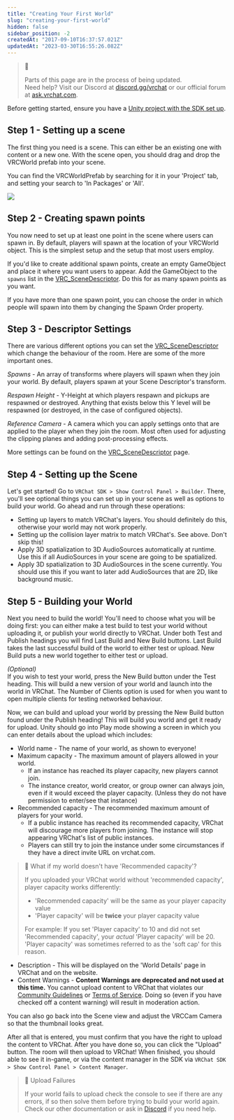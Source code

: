 ```yaml
---
title: "Creating Your First World"
slug: "creating-your-first-world"
hidden: false
sidebar_position: -2
createdAt: "2017-09-10T16:37:57.021Z"
updatedAt: "2023-03-30T16:55:26.082Z"
---
```

> 🚧 
> 
> Parts of this page are in the process of being updated.  
> Need help? Visit our Discord at [discord.gg/vrchat](https://discord.gg/vrchat) or our official forum at [ask.vrchat.com](https://ask.vrchat.com).

Before getting started, ensure you have a [Unity project with the SDK set up](/sdk).

## Step 1 - Setting up a scene

The first thing you need is a scene. This can either be an existing one with content or a new one. With the scene open, you should drag and drop the VRCWorld prefab into your scene.

You can find the VRCWorldPrefab by searching for it in your 'Project' tab, and setting your search to 'In Packages' or 'All'.

![](/img/worlds/creating-your-first-world-b1946d4-Unity_4t4quWsgTY.png)

## Step 2 - Creating spawn points

You now need to set up at least one point in the scene where users can spawn in. By default, players will spawn at the location of your VRCWorld object. This is the simplest setup and the setup that most users employ.

If you'd like to create additional spawn points, create an empty GameObject and place it where you want users to appear. Add the GameObject to the `spawns` list in the [VRC_SceneDescriptor](/worlds/components/vrc_scenedescriptor). Do this for as many spawn points as you want.

If you have more than one spawn point, you can choose the order in which people will spawn into them by changing the Spawn Order property.

## Step 3 - Descriptor Settings

There are various different options you can set the [VRC_SceneDescriptor](/worlds/components/vrc_scenedescriptor) which change the behaviour of the room. Here are some of the more important ones.

_Spawns_ - An array of transforms where players will spawn when they join your world. By default, players spawn at your Scene Descriptor's transform.

_Respawn Height_ - Y-Height at which players respawn and pickups are respawned or destroyed. Anything that exists below this Y level will be respawned (or destroyed, in the case of configured objects).

_Reference Camera_ - A camera which you can apply settings onto that are applied to the player when they join the room. Most often used for adjusting the clipping planes and adding post-processing effects.

More settings can be found on the [VRC_SceneDescriptor](/worlds/components/vrc_scenedescriptor) page.

## Step 4 - Setting up the Scene

Let's get started! Go to `VRChat SDK > Show Control Panel > Builder`. There, you'll see optional things you can set up in your scene as well as options to build your world. Go ahead and run through these operations:

- Setting up layers to match VRChat's layers. You should definitely do this, otherwise your world may not work properly.
- Setting up the collision layer matrix to match VRChat's. See above. Don't skip this!
- Apply 3D spatialization to 3D AudioSources automatically at runtime. Use this if all AudioSources in your scene are going to be spatialized.
- Apply 3D spatialization to 3D AudioSources in the scene currently. You should use this if you want to later add AudioSources that are 2D, like background music.

## Step 5 - Building your World

Next you need to build the world! You'll need to choose what you will be doing first: you can either make a test build to test your world without uploading it, or publish your world directly to VRChat. Under both Test and Publish headings you will find Last Build and New Build buttons. Last Build takes the last successful build of the world to either test or upload. New Build puts a new world together to either test or upload.

_(Optional)_  
If you wish to test your world, press the New Build button under the Test heading. This will build a new version of your world and launch into the world in VRChat. The Number of Clients option is used for when you want to open multiple clients for testing networked behaviour.

Now, we can build and upload your world by pressing the New Build button found under the Publish heading! This will build you world and get it ready for upload. Unity should go into Play mode showing a screen in which you can enter details about the upload which includes:

- World name - The name of your world, as shown to everyone!
- Maximum capacity - The maximum amount of players allowed in your world.
  - If an instance has reached its player capacity, new players cannot join.
  - The instance creator, world creator, or group owner can always join, even if it would exceed the player capacity. (Unless they do not have permission to enter/see that instance)
- Recommended capacity - The recommended maximum amount of players for your world.
  - If a public instance has reached its recommended capacity, VRChat will discourage more players from joining. The instance will stop appearing VRChat's list of public instances.
  - Players can still try to join the instance under some circumstances if they have a direct invite URL on vrchat.com.

> 🤔 What if my world doesn't have 'Recommended capacity'?
> 
> If you uploaded your VRChat world without 'recommended capacity', player capacity works differently:
> 
> - 'Recommended capacity' will be the same as your player capacity value
> - 'Player capacity' will be **twice** your player capacity value
> 
> For example: If you set 'Player capacity' to 10 and did not set 'Recommended capacity', your _actual_ 'Player capacity' will be 20. 'Player capacity' was sometimes referred to as the 'soft cap' for this reason.

- Description - This will be displayed on the 'World Details' page in VRChat and on the website.
- Content Warnings - **Content Warnings are deprecated and not used at this time.** You cannot upload content to VRChat that violates our [Community Guidelines](https://vrchat.com/community-guidelines) or [Terms of Service](https://vrchat.com/legal). Doing so (even if you have checked off a content warning) will result in moderation action.

You can also go back into the Scene view and adjust the VRCCam Camera so that the thumbnail looks great.

After all that is entered, you must confirm that you have the right to upload the content to VRChat. After you have done so, you can click the "Upload" button. The room will then upload to VRChat! When finished, you should able to see it in-game, or via the content manager in the SDK via `VRChat SDK > Show Control Panel > Content Manager`.

> 🚧 Upload Failures
> 
> If your world fails to upload check the console to see if there are any errors, if so then solve them before trying to build your world again. Check our other documentation or ask in [Discord](https://discord.com/invite/vrchat) if you need help.